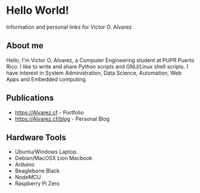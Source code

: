 # Hello World!
Information and personal links for Victor O. Alvarez
## About me
Hello, I'm Victor O. Alvarez, a Computer Engineering student at PUPR Puerto Rico. I like to write and share Python scripts and GNU/Linux shell scripts. I have interest in System Administration, Data Science, Automation, Web Apps and Embedded computing.
## Publications
- https://Alvarez.cf - Portfolio
- https://Alvarez.cf/blog - Personal Blog
## Hardware Tools
- Ubuntu/Windows Laptop.
- Debian/MacOSX Lion Macbook
- Arduino
- Beaglebone Black
- NodeMCU
- Raspberry Pi Zero
